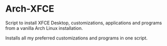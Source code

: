 # Arch-XFCE

Script to install XFCE Desktop, customizations, applications and programs from a vanilla Arch Linux installation.

Installs all my preferred customizations and programs in one script.
